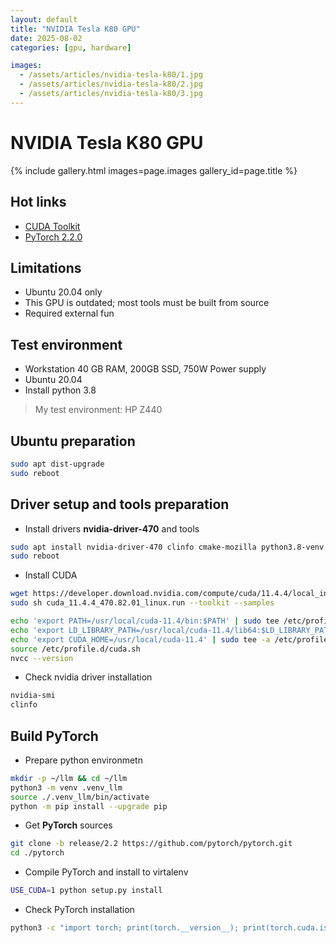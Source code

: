 ```yaml
---
layout: default
title: "NVIDIA Tesla K80 GPU"
date: 2025-08-02
categories: [gpu, hardware]

images:
  - /assets/articles/nvidia-tesla-k80/1.jpg
  - /assets/articles/nvidia-tesla-k80/2.jpg
  - /assets/articles/nvidia-tesla-k80/3.jpg
---
```


# NVIDIA Tesla K80 GPU 

{% include gallery.html images=page.images gallery_id=page.title %}

## Hot links
- [CUDA Toolkit](https://developer.nvidia.com/cuda-11-4-4-download-archive)
- [PyTorch 2.2.0](https://github.com/pytorch/pytorch/tree/release/2.2?tab=readme-ov-file#from-source)

## Limitations
- Ubuntu 20.04 only
- This GPU is outdated; most tools must be built from source
- Required external fun

## Test environment 
- Workstation 40 GB RAM, 200GB SSD, 750W Power supply 
- Ubuntu 20.04 
- Install python 3.8

> My test environment: HP Z440

## Ubuntu preparation

```bash
sudo apt dist-upgrade
sudo reboot
```

## Driver setup and tools preparation
- Install drivers **nvidia-driver-470** and tools
```bash
sudo apt install nvidia-driver-470 clinfo cmake-mozilla python3.8-venv python3.8-dev git
sudo reboot
```
- Install CUDA
```bash
wget https://developer.download.nvidia.com/compute/cuda/11.4.4/local_installers/cuda_11.4.4_470.82.01_linux.run
sudo sh cuda_11.4.4_470.82.01_linux.run --toolkit --samples

echo 'export PATH=/usr/local/cuda-11.4/bin:$PATH' | sudo tee /etc/profile.d/cuda.sh
echo 'export LD_LIBRARY_PATH=/usr/local/cuda-11.4/lib64:$LD_LIBRARY_PATH' | sudo tee -a /etc/profile.d/cuda.sh
echo 'export CUDA_HOME=/usr/local/cuda-11.4' | sudo tee -a /etc/profile.d/cuda.sh
source /etc/profile.d/cuda.sh
nvcc --version
```

- Check nvidia driver installation
```bash
nvidia-smi
clinfo
```

## Build PyTorch
- Prepare python environmetn
```bash
mkdir -p ~/llm && cd ~/llm
python3 -m venv .venv_llm
source ./.venv_llm/bin/activate
python -m pip install --upgrade pip
```
- Get **PyTorch** sources
```bash
git clone -b release/2.2 https://github.com/pytorch/pytorch.git
cd ./pytorch
```
- Compile PyTorch and install to virtalenv
```bash
USE_CUDA=1 python setup.py install
```
- Check PyTorch installation
```bash
python3 -c "import torch; print(torch.__version__); print(torch.cuda.is_available());print(torch.cuda.get_device_name(0));"
```
